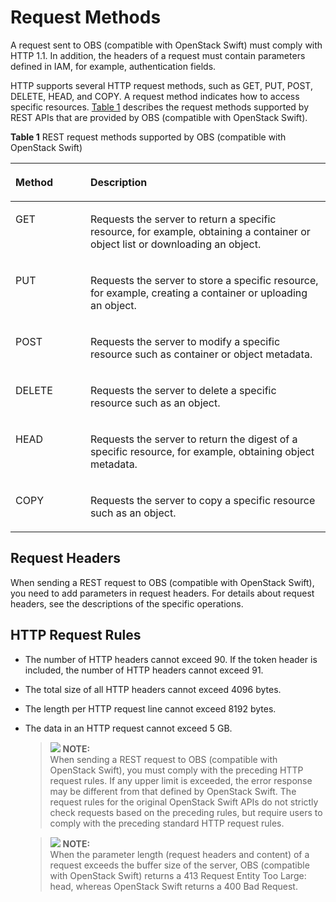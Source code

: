 # Request Methods<a name="obs_03_0008"></a>

A request sent to OBS \(compatible with OpenStack Swift\) must comply with HTTP 1.1. In addition, the headers of a request must contain parameters defined in IAM, for example, authentication fields.

HTTP supports several HTTP request methods, such as GET, PUT, POST, DELETE, HEAD, and COPY. A request method indicates how to access specific resources.  [Table 1](request-methods.md#table55931017)  describes the request methods supported by REST APIs that are provided by OBS \(compatible with OpenStack Swift\).

**Table  1**  REST request methods supported by OBS \(compatible with OpenStack Swift\)

<a name="table55931017"></a>
<table><thead align="left"><tr id="row43512002"><th class="cellrowborder" valign="top" width="23.79%" id="mcps1.2.3.1.1"><p id="p34811256"><a name="p34811256"></a><a name="p34811256"></a>Method</p>
</th>
<th class="cellrowborder" valign="top" width="76.21%" id="mcps1.2.3.1.2"><p id="p1139524"><a name="p1139524"></a><a name="p1139524"></a>Description</p>
</th>
</tr>
</thead>
<tbody><tr id="row25192587"><td class="cellrowborder" valign="top" width="23.79%" headers="mcps1.2.3.1.1 "><p id="p27333687"><a name="p27333687"></a><a name="p27333687"></a>GET</p>
</td>
<td class="cellrowborder" valign="top" width="76.21%" headers="mcps1.2.3.1.2 "><p id="p66545072"><a name="p66545072"></a><a name="p66545072"></a>Requests the server to return a specific resource, for example, obtaining a container or object list or downloading an object.</p>
</td>
</tr>
<tr id="row62034741"><td class="cellrowborder" valign="top" width="23.79%" headers="mcps1.2.3.1.1 "><p id="p58758091"><a name="p58758091"></a><a name="p58758091"></a>PUT</p>
</td>
<td class="cellrowborder" valign="top" width="76.21%" headers="mcps1.2.3.1.2 "><p id="p61784930"><a name="p61784930"></a><a name="p61784930"></a>Requests the server to store a specific resource, for example, creating a container or uploading an object.</p>
</td>
</tr>
<tr id="row19193461"><td class="cellrowborder" valign="top" width="23.79%" headers="mcps1.2.3.1.1 "><p id="p11166512"><a name="p11166512"></a><a name="p11166512"></a>POST</p>
</td>
<td class="cellrowborder" valign="top" width="76.21%" headers="mcps1.2.3.1.2 "><p id="p32072255"><a name="p32072255"></a><a name="p32072255"></a>Requests the server to modify a specific resource such as container or object metadata.</p>
</td>
</tr>
<tr id="row20214842"><td class="cellrowborder" valign="top" width="23.79%" headers="mcps1.2.3.1.1 "><p id="p26789475"><a name="p26789475"></a><a name="p26789475"></a>DELETE</p>
</td>
<td class="cellrowborder" valign="top" width="76.21%" headers="mcps1.2.3.1.2 "><p id="p22463828"><a name="p22463828"></a><a name="p22463828"></a>Requests the server to delete a specific resource such as an object.</p>
</td>
</tr>
<tr id="row64416501"><td class="cellrowborder" valign="top" width="23.79%" headers="mcps1.2.3.1.1 "><p id="p50354060"><a name="p50354060"></a><a name="p50354060"></a>HEAD</p>
</td>
<td class="cellrowborder" valign="top" width="76.21%" headers="mcps1.2.3.1.2 "><p id="p52147080"><a name="p52147080"></a><a name="p52147080"></a>Requests the server to return the digest of a specific resource, for example, obtaining object metadata.</p>
</td>
</tr>
<tr id="row7477386152536"><td class="cellrowborder" valign="top" width="23.79%" headers="mcps1.2.3.1.1 "><p id="p187614152536"><a name="p187614152536"></a><a name="p187614152536"></a>COPY</p>
</td>
<td class="cellrowborder" valign="top" width="76.21%" headers="mcps1.2.3.1.2 "><p id="p15196741152536"><a name="p15196741152536"></a><a name="p15196741152536"></a>Requests the server to copy a specific resource such as an object.</p>
</td>
</tr>
</tbody>
</table>

## Request Headers<a name="section20832974"></a>

When sending a REST request to OBS \(compatible with OpenStack Swift\), you need to add parameters in request headers. For details about request headers, see the descriptions of the specific operations.

## HTTP Request Rules<a name="section354231515409"></a>

-   The number of HTTP headers cannot exceed 90. If the token header is included, the number of HTTP headers cannot exceed 91.
-   The total size of all HTTP headers cannot exceed 4096 bytes.
-   The length per HTTP request line cannot exceed 8192 bytes.
-   The data in an HTTP request cannot exceed 5 GB.

    >![](/images/icon-note.gif) **NOTE:**   
    >When sending a REST request to OBS \(compatible with OpenStack Swift\), you must comply with the preceding HTTP request rules. If any upper limit is exceeded, the error response may be different from that defined by OpenStack Swift. The request rules for the original OpenStack Swift APIs do not strictly check requests based on the preceding rules, but require users to comply with the preceding standard HTTP request rules.  

    >![](/images/icon-note.gif) **NOTE:**   
    >When the parameter length \(request headers and content\) of a request exceeds the buffer size of the server, OBS \(compatible with OpenStack Swift\) returns a 413 Request Entity Too Large: head, whereas OpenStack Swift returns a 400 Bad Request.  


